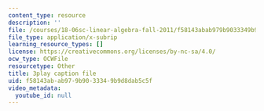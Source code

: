 ```yaml
---
content_type: resource
description: ''
file: /courses/18-06sc-linear-algebra-fall-2011/f58143abab979b9033349b9d8dab5c5f_cdZnhQjJu4I.srt
file_type: application/x-subrip
learning_resource_types: []
license: https://creativecommons.org/licenses/by-nc-sa/4.0/
ocw_type: OCWFile
resourcetype: Other
title: 3play caption file
uid: f58143ab-ab97-9b90-3334-9b9d8dab5c5f
video_metadata:
  youtube_id: null
---
```

